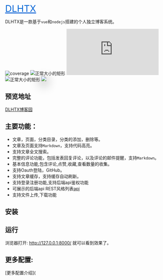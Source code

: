 
<a href='/' style='color: #0366d6;font-size:30px'>DLHTX</a> 

DLHTX是一款基于`vue`和`nodejs`搭建的个人独立博客系统。 
  
![coverage](https://img.shields.io/badge/coverage-98%-green?style=flat-square)  ![正常大小的矩形](https://img.shields.io/badge/version-1.0.2-blue?style=flat-square) ![正常大小的矩形](https://img.shields.io/badge/node->=6.0.0-brightgreen?style=flat-square&logo=node.js) ![正常大小的矩形](https://img.shields.io/badge/platform-pc&mobile-green?style=flat-square) 
<img src='http://dlhtx.zicp.vip:3000/img/1573359131966*1573352970(1).png' style='box-shadow: 0px 9px 33px 2px #929292;'></img>

## 预览地址
[DLHTX博客园](http://dlhtx.zicp.vip:9090)

## 主要功能：
- 文章，页面，分类目录，分类的添加，删除等。
- 文章及页面支持`Markdown`，支持代码高亮。
- 支持文章全文搜索。
- 完整的评论功能，包括发表回复评论，以及评论的邮件提醒，支持`Markdown`。
- 基本信息功能,包含评论,点赞,收藏,查看数量的收集。
- 支持Oauth登陆，GitHub。
- 支持文章缓存，支持缓存自动刷新。
- 支持登录注册功能,支持后端api鉴权功能
- 可展示的后端api REST风格列表[api](http://dlhtx.zicp.vip:3000/api)
- 支持文件上传,下载功能

## 安装


## 运行


浏览器打开: http://127.0.0.1:8000/  就可以看到效果了。
## 更多配置:
[更多配置介绍](


